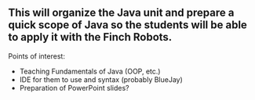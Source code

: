 This will organize the Java unit and prepare a quick scope of Java so the students will be able to apply it with the Finch Robots.
-------
Points of interest:
* Teaching Fundamentals of Java (OOP, etc.)
* IDE for them to use and syntax (probably BlueJay)
* Preparation of PowerPoint slides?
